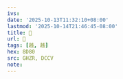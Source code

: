 ```yaml
---
ivs:
date: '2025-10-13T11:32:10+08:00'
lastmod: '2025-10-14T21:46:45-08:00'
title: 󰫽
url: 󰫽
tags: [趀, 趀]
hex: 8D80
src: GHZR, DCCV
note:
---
```

